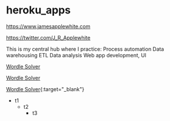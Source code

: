 # heroku_apps
https://www.jamesapplewhite.com

https://twitter.com/J_R_Applewhite

This is my central hub where I practice:
Process automation
Data warehousing
ETL
Data analysis
Web app development, UI

<a href="https://www.jamesapplewhite.com/wordle" target="_blank">Wordle Solver</a>


[Wordle Solver](https://www.jamesapplewhite.com/wordle)


[Wordle Solver](https://www.jamesapplewhite.com/wordle){:target="_blank"}

- t1
  - t2
    - t3
